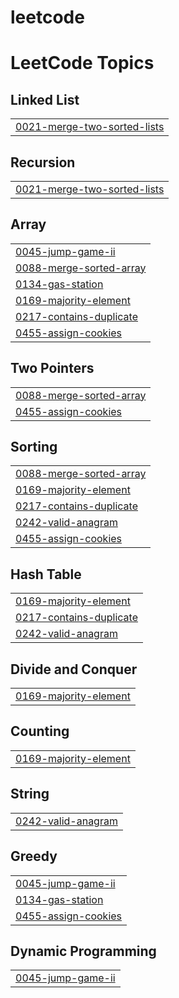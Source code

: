 # leetcode
<!---LeetCode Topics Start-->
# LeetCode Topics
## Linked List
|  |
| ------- |
| [0021-merge-two-sorted-lists](https://github.com/kyle-park-io/leetcode/tree/master/0021-merge-two-sorted-lists) |
## Recursion
|  |
| ------- |
| [0021-merge-two-sorted-lists](https://github.com/kyle-park-io/leetcode/tree/master/0021-merge-two-sorted-lists) |
## Array
|  |
| ------- |
| [0045-jump-game-ii](https://github.com/kyle-park-io/leetcode/tree/master/0045-jump-game-ii) |
| [0088-merge-sorted-array](https://github.com/kyle-park-io/leetcode/tree/master/0088-merge-sorted-array) |
| [0134-gas-station](https://github.com/kyle-park-io/leetcode/tree/master/0134-gas-station) |
| [0169-majority-element](https://github.com/kyle-park-io/leetcode/tree/master/0169-majority-element) |
| [0217-contains-duplicate](https://github.com/kyle-park-io/leetcode/tree/master/0217-contains-duplicate) |
| [0455-assign-cookies](https://github.com/kyle-park-io/leetcode/tree/master/0455-assign-cookies) |
## Two Pointers
|  |
| ------- |
| [0088-merge-sorted-array](https://github.com/kyle-park-io/leetcode/tree/master/0088-merge-sorted-array) |
| [0455-assign-cookies](https://github.com/kyle-park-io/leetcode/tree/master/0455-assign-cookies) |
## Sorting
|  |
| ------- |
| [0088-merge-sorted-array](https://github.com/kyle-park-io/leetcode/tree/master/0088-merge-sorted-array) |
| [0169-majority-element](https://github.com/kyle-park-io/leetcode/tree/master/0169-majority-element) |
| [0217-contains-duplicate](https://github.com/kyle-park-io/leetcode/tree/master/0217-contains-duplicate) |
| [0242-valid-anagram](https://github.com/kyle-park-io/leetcode/tree/master/0242-valid-anagram) |
| [0455-assign-cookies](https://github.com/kyle-park-io/leetcode/tree/master/0455-assign-cookies) |
## Hash Table
|  |
| ------- |
| [0169-majority-element](https://github.com/kyle-park-io/leetcode/tree/master/0169-majority-element) |
| [0217-contains-duplicate](https://github.com/kyle-park-io/leetcode/tree/master/0217-contains-duplicate) |
| [0242-valid-anagram](https://github.com/kyle-park-io/leetcode/tree/master/0242-valid-anagram) |
## Divide and Conquer
|  |
| ------- |
| [0169-majority-element](https://github.com/kyle-park-io/leetcode/tree/master/0169-majority-element) |
## Counting
|  |
| ------- |
| [0169-majority-element](https://github.com/kyle-park-io/leetcode/tree/master/0169-majority-element) |
## String
|  |
| ------- |
| [0242-valid-anagram](https://github.com/kyle-park-io/leetcode/tree/master/0242-valid-anagram) |
## Greedy
|  |
| ------- |
| [0045-jump-game-ii](https://github.com/kyle-park-io/leetcode/tree/master/0045-jump-game-ii) |
| [0134-gas-station](https://github.com/kyle-park-io/leetcode/tree/master/0134-gas-station) |
| [0455-assign-cookies](https://github.com/kyle-park-io/leetcode/tree/master/0455-assign-cookies) |
## Dynamic Programming
|  |
| ------- |
| [0045-jump-game-ii](https://github.com/kyle-park-io/leetcode/tree/master/0045-jump-game-ii) |
<!---LeetCode Topics End-->